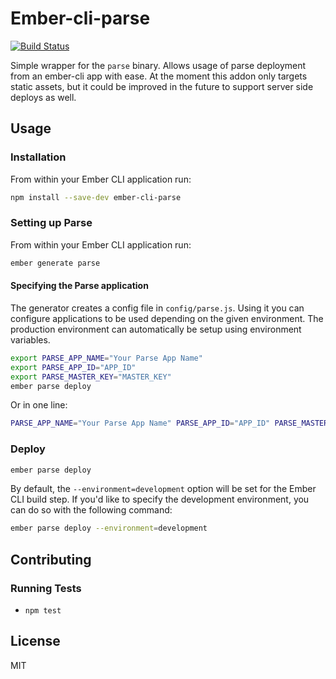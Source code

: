 # Ember-cli-parse

[![Build Status](https://next.travis-ci.org/seriousben/ember-cli-parse.svg)](https://next.travis-ci.org/seriousben/ember-cli-parse)

Simple wrapper for the `parse` binary.  Allows usage of parse deployment from an ember-cli app with ease.
At the moment this addon only targets static assets, but it could be improved in the future to support 
server side deploys as well.

## Usage

### Installation

From within your Ember CLI application run:

```bash
npm install --save-dev ember-cli-parse
```

### Setting up Parse

From within your Ember CLI application run:

```bash
ember generate parse
```

#### Specifying the Parse application

The generator creates a config file in `config/parse.js`. Using it you can configure applications
to be used depending on the given environment. The production environment can automatically be setup
using environment variables.

```bash
export PARSE_APP_NAME="Your Parse App Name"
export PARSE_APP_ID="APP_ID"
export PARSE_MASTER_KEY="MASTER_KEY"
ember parse deploy
```

Or in one line:

```bash
PARSE_APP_NAME="Your Parse App Name" PARSE_APP_ID="APP_ID" PARSE_MASTER_KEY="MASTER_KEY" emer parse deploy
```

### Deploy

```bash
ember parse deploy
```

By default, the `--environment=development` option will be set for the Ember CLI build step. If
you'd like to specify the development environment, you can do so with the following command:

```bash
ember parse deploy --environment=development
```

## Contributing

### Running Tests

* `npm test`

## License

MIT
